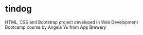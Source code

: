 # tindog
HTML, CSS and Bootstrap project developed in Web Development Bootcamp course by Angela Yu from App Brewery
